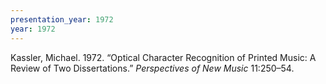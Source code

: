 ```yaml
---
presentation_year: 1972
year: 1972
---
```


Kassler, Michael. 1972. “Optical Character Recognition of Printed Music: A Review of Two Dissertations.” <i>Perspectives of New Music</i> 11:250–54.